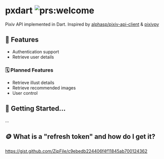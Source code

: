 # pxdart ![prs:welcome](https://img.shields.io/badge/PRs-welcome-brightgreen.svg)
Pixiv API implemented in Dart.
Inspired by [alphasp/pixiv-api-client](https://github.com/alphasp/pixiv-api-client) & [pixivpy](https://github.com/upbit/pixivpy)

## 📄 Features
 - Authentication support
 - Retrieve user details

### 🗓️ Planned Features
 - Retrieve illust details
 - Retrieve recommended images
 - User control

## 🔧 Getting Started...
...

## 🪙 What is a "refresh token" and how do I get it?

https://gist.github.com/ZipFile/c9ebedb224406f4f11845ab700124362


